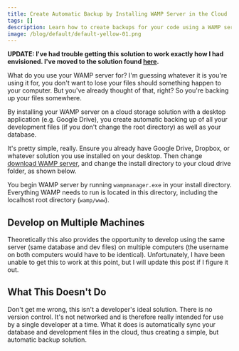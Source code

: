 ```yaml
---
title: Create Automatic Backup by Installing WAMP Server in the Cloud
tags: []
description: Learn how to create backups for your code using a WAMP server.
image: /blog/default/default-yellow-01.png
---
```


**UPDATE: I've had trouble getting this solution to work exactly how I had envisioned. I've moved to the solution found [here](/blog/backup-your-code-and-develop-cross-platform-using-git/).**

What do you use your WAMP server for? I'm guessing whatever it is you're using it for, you don't want to lose your files should something happen to your computer. But you've already thought of that, right? So you're backing up your files somewhere.

By installing your WAMP server on a cloud storage solution with a desktop application (e.g. Google Drive), you create automatic backing up of all your development files (if you don't change the root directory) as well as your database.

It's pretty simple, really. Ensure you already have Google Drive, Dropbox, or whatever solution you use installed on your desktop. Then change [download WAMP server](http://www.wampserver.com/), and change the install directory to your cloud drive folder, as shown below.

You begin WAMP server by running `wampmanager.exe` in your install directory. Everything WAMP needs to run is located in this directory, including the localhost root directory (`wamp/www`).

## Develop on Multiple Machines

Theoretically this also provides the opportunity to develop using the same server (same database and dev files) on multiple computers (the username on both computers would have to be identical). Unfortunately, I have been unable to get this to work at this point, but I will update this post if I figure it out.

## What This Doesn't Do

Don't get me wrong, this isn't a developer's ideal solution. There is no version control. It's not networked and is therefore really intended for use by a single developer at a time. What it does is automatically sync your database and development files in the cloud, thus creating a simple, but automatic backup solution.
